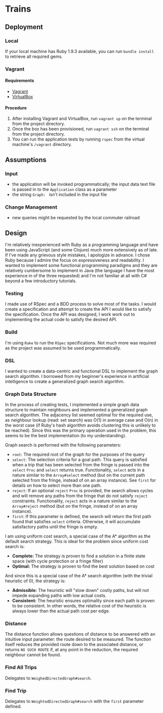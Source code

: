 # Trains

## Deployment

### Local

If your local machine has Ruby 1.9.3 available, you can run `bundle install` to retrieve all required gems.

### Vagrant

#### Requirements

* [Vagrant](http://www.vagrantup.com/)
* [VirtualBox](https://www.virtualbox.org/)

#### Procedure

1. After installing Vagrant and VirtualBox, run `vagrant up` on the terminal from the project directory.
2. Once the box has been provisioned, run `vagrant ssh` on the terminal from the project directory.
3. You can run the application tests by running `rspec` from the virtual machine's `/vagrant` directory.

## Assumptions

### Input

* the application will be invoked programmatically; the input data text file is passed in to the `Application` class as a parameter
* the string `Graph: ` isn't included in the input file

### Change Management

* new queries might be requested by the local commuter railroad

## Design

I'm relatively inexperienced with Ruby as a programming language and have been using JavaScript (and some Clojure) much more extensively as of late. If I've made any grievous style mistakes, I apologize in advance. I chose Ruby because I admire the focus on expressiveness and readability. I wanted to implement some functional programming paradigms and they are relatively cumbersome to implement in Java (the language I have the most experience in of the three requested) and I'm not familiar at all with C# beyond a few introductory tutorials.

### Testing

I made use of RSpec and a BDD process to solve most of the tasks. I would create a specification and attempt to create the API I would like to satisfy the specification. Once the API was designed, I work work out to implementing the actual code to satisfy the desired API.

### Build

I'm using `Rake` to run the `RSpec` specifications. Not much more was required as the project was assumed to be used programmatically.

### DSL

I wanted to create a data-centric and functional DSL to implement the graph search algorithm. I borrowed from my beginner's experience in artificial intelligence to create a generalized graph search algorithm.

### Graph Data Structure

In the process of creating tests, I implemented a simple graph data structure to maintain neighbours and implemented a generalized graph search algorithm. The adjacency list seemed optimal for the required use, as neighbour lookup (read: set search) was O(1) in average case and O(n) in the worst case (if Ruby's hash algorithm avoids clustering this is unlikely to be reached). Since this was the primary operation used in the problem, this seems to be the best implementation (to my understanding).

Graph search is performed with the following parameters:

* `root`: The required root of the graph for the purposes of the query
* `select`: The selection criteria for a goal path. This query is satisfied when a trip that has been selected from the fringe is passed into the `select` `Proc` and `select` returns true. Functionality, `select` acts in a nature similar to the `Array#select` method (but on the current path selected from the fringe, instead of on an array instance). See `first` for details on how to select more than one path.
* `reject`: If an optional `reject` `Proc` is provided, the search allows cycles and will remove any paths from the fringe that do not satisfy `reject` constraints. Functionality, `reject` acts in a nature similar to the `Array#reject` method (but on the fringe, instead of on an array instance).
* `first`: If this parameter is defined, the search will return the first path found that satisfies `select` criteria. Otherwise, it will accumulate satisfactory paths until the fringe is empty.

I am using uniform cost search, a special case of the A* algorithm as the default search strategy. This is ideal for the problem since uniform cost search is:

* **Complete:** The strategy is proven to find a solution in a finite state space (with cycle protection or a fringe filter)
* **Optimal:** The strategy is proven to find the best solution based on cost

And since this is a special case of the A* search algorithm (with the trivial heuristic of 0), the strategy is:

* **Admissible:** The heuristic will "slow down" costly paths, but will not impede expanding paths with low actual costs.
* **Consistent:** The heuristic ensures optimality since each path is proven to be consistent. In other words, the relative cost of the heuristic is always lower than the actual path cost per edge.

### Distance

The distance function allows questions of distance to be answered with an intuitive input parameter: the route desired to be measured. The function itself reduces the provided route down to the associated distance, or returns `NO SUCH ROUTE` if, at any point in the reduction, the required neighbour cannot be found.

### Find All Trips

Delegates to `WeighedDirectedGraph#search`.

### Find Trip

Delegates to `WeightedDirectedGraph#search` with the `first` parameter defined.
